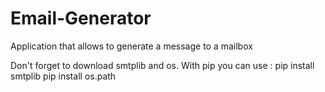 # Email-Generator
Application that allows to generate a message to a mailbox

Don't forget to download smtplib and os.
With pip you can use :
pip install smtplib
pip install os.path
